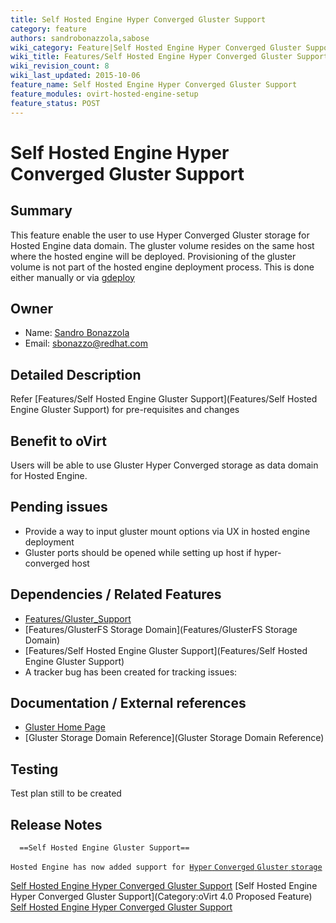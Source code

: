 ```yaml
---
title: Self Hosted Engine Hyper Converged Gluster Support
category: feature
authors: sandrobonazzola,sabose
wiki_category: Feature|Self Hosted Engine Hyper Converged Gluster Support
wiki_title: Features/Self Hosted Engine Hyper Converged Gluster Support
wiki_revision_count: 8
wiki_last_updated: 2015-10-06
feature_name: Self Hosted Engine Hyper Converged Gluster Support
feature_modules: ovirt-hosted-engine-setup
feature_status: POST
---
```


# Self Hosted Engine Hyper Converged Gluster Support

## Summary

This feature enable the user to use Hyper Converged Gluster storage for Hosted Engine data domain. The gluster volume resides on the same host where the hosted engine will be deployed. Provisioning of the gluster volume is not part of the hosted engine deployment process. This is done either manually or via [gdeploy](http://gdeploy.readthedocs.io)

## Owner

*   Name: [Sandro Bonazzola](https://github.com/sandrobonazzola)
*   Email: <sbonazzo@redhat.com>

## Detailed Description

Refer [Features/Self Hosted Engine Gluster Support](Features/Self Hosted Engine Gluster Support) for pre-requisites and changes

## Benefit to oVirt

Users will be able to use Gluster Hyper Converged storage as data domain for Hosted Engine.

## Pending issues

*   Provide a way to input gluster mount options via UX in hosted engine deployment
*   Gluster ports should be opened while setting up host if hyper-converged host

## Dependencies / Related Features

*   [Features/Gluster_Support](Features/Gluster_Support)
*   [Features/GlusterFS Storage Domain](Features/GlusterFS Storage Domain)
*   [Features/Self Hosted Engine Gluster Support](Features/Self Hosted Engine Gluster Support)
*   A tracker bug has been created for tracking issues:

## Documentation / External references

*   [Gluster Home Page](http://www.gluster.org/)
*   [Gluster Storage Domain Reference](Gluster Storage Domain Reference)

## Testing

Test plan still to be created

## Release Notes

      ==Self Hosted Engine Gluster Support==
`Hosted Engine has now added support for `[`Hyper` `Converged` `Gluster` `storage`](Features/Self_Hosted_Engine_Hyper_Converged_Gluster_Support)



[Self Hosted Engine Hyper Converged Gluster Support](Category:Feature) [Self Hosted Engine Hyper Converged Gluster Support](Category:oVirt 4.0 Proposed Feature) [Self Hosted Engine Hyper Converged Gluster Support](Category:Integration)
